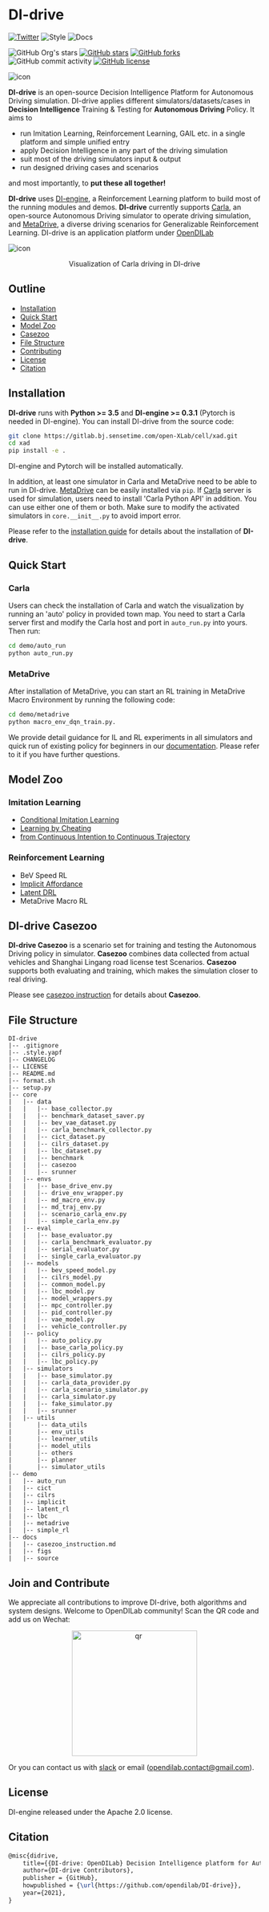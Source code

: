 # DI-drive

[![Twitter](https://img.shields.io/twitter/url?style=social&url=https%3A%2F%2Ftwitter.com%2Fopendilab)](https://twitter.com/opendilab)
![Style](https://github.com/opendilab/DI-drive/actions/workflows/style.yml/badge.svg)
![Docs](https://github.com/opendilab/DI-drive/actions/workflows/doc.yml/badge.svg)

![GitHub Org's stars](https://img.shields.io/github/stars/opendilab)
[![GitHub stars](https://img.shields.io/github/stars/opendilab/DI-drive)](https://github.com/opendilab/DI-drive/stargazers)
[![GitHub forks](https://img.shields.io/github/forks/opendilab/DI-drive)](https://github.com/opendilab/DI-drive/network)
![GitHub commit activity](https://img.shields.io/github/commit-activity/m/opendilab/DI-drive)
[![GitHub license](https://img.shields.io/github/license/opendilab/DI-drive)](https://github.com/opendilab/DI-drive/blob/master/LICENSE)

<img src="./docs/figs/di-drive_banner.png" alt="icon"/>

**DI-drive** is an open-source Decision Intelligence Platform for Autonomous Driving simulation. DI-drive applies different simulators/datasets/cases in **Decision Intelligence** Training & Testing for **Autonomous Driving** Policy.
It aims to

- run Imitation Learning, Reinforcement Learning, GAIL etc. in a single platform and simple unified entry
- apply Decision Intelligence in any part of the driving simulation
- suit most of the driving simulators input & output
- run designed driving cases and scenarios

and most importantly, to **put these all together!**

**DI-drive** uses [DI-engine](https://github.com/opendilab/DI-engine), a Reinforcement Learning
platform to build most of the running modules and demos. **DI-drive** currently supports [Carla](http://carla.org),
an open-source Autonomous Driving simulator to operate driving simulation, and [MetaDrive](https://decisionforce.github.io/metadrive/),
a diverse driving scenarios for Generalizable Reinforcement Learning. DI-drive is an application platform under [OpenDILab](http://opendilab.org/)

![icon](./docs/figs/big_cam_auto.png)
<p align="center"> Visualization of Carla driving in DI-drive </p>

## Outline

 * [Installation](#installation)
 * [Quick Start](#quick-start)
 * [Model Zoo](#model-zoo)
 * [Casezoo](#di-drive-casezoo)
 * [File Structure](#file-structure)
 * [Contributing](#contributing)
 * [License](#license)
 * [Citation](#citation)

## Installation

**DI-drive** runs with **Python >= 3.5** and **DI-engine >= 0.3.1** (Pytorch is needed in DI-engine). You can install DI-drive from the source code:

```bash
git clone https://gitlab.bj.sensetime.com/open-XLab/cell/xad.git
cd xad
pip install -e .
```

DI-engine and Pytorch will be installed automatically.

In addition, at least one simulator in Carla and MetaDrive need to be able to run in DI-drive. [MetaDrive](https://decisionforce.github.io/metadrive/) can be easily installed via `pip`.
If [Carla](http://carla.org) server is used for simulation, users need to install 'Carla Python API' in addition. You can use either one of them or both. Make sure to modify the activated simulators in `core.__init__.py` to avoid import error.

Please refer to the [installation guide](https://opendilab.github.io/DI-drive/installation/index.html) for details about the installation of **DI-drive**.

## Quick Start

### Carla

Users can check the installation of Carla and watch the visualization by running an 'auto' policy in provided town map. You need to start a Carla server first and modify the Carla host and port in `auto_run.py` into yours. Then run:

```bash
cd demo/auto_run
python auto_run.py
```

### MetaDrive

After installation of MetaDrive, you can start an RL training in MetaDrive Macro Environment by running the following code:

```bash
cd demo/metadrive
python macro_env_dqn_train.py.
```

We provide detail guidance for IL and RL experiments in all simulators and quick run of existing policy for beginners in our [documentation](https://opendilab.github.io/DI-drive/). Please refer to it if you have further questions.

## Model Zoo

### Imitation Learning

- [Conditional Imitation Learning](https://arxiv.org/abs/1710.02410)
- [Learning by Cheating](https://arxiv.org/abs/1912.12294)
- [from Continuous Intention to Continuous Trajectory](https://arxiv.org/abs/2010.10393)

### Reinforcement Learning

- BeV Speed RL
- [Implicit Affordance](https://arxiv.org/abs/1911.10868)
- [Latent DRL](https://arxiv.org/abs/2001.08726)
- MetaDrive Macro RL

## DI-drive Casezoo

**DI-drive Casezoo** is a scenario set for training and testing the Autonomous Driving policy in simulator.
**Casezoo** combines data collected from actual vehicles and Shanghai Lingang road license test Scenarios.
**Casezoo** supports both evaluating and training, which makes the simulation closer to real driving.

Please see [casezoo instruction](docs/casezoo_instruction.md) for details about **Casezoo**.

## File Structure

```
DI-drive
|-- .gitignore
|-- .style.yapf
|-- CHANGELOG
|-- LICENSE
|-- README.md
|-- format.sh
|-- setup.py
|-- core
|   |-- data
|   |   |-- base_collector.py
|   |   |-- benchmark_dataset_saver.py
|   |   |-- bev_vae_dataset.py
|   |   |-- carla_benchmark_collector.py
|   |   |-- cict_dataset.py
|   |   |-- cilrs_dataset.py
|   |   |-- lbc_dataset.py
|   |   |-- benchmark
|   |   |-- casezoo
|   |   |-- srunner
|   |-- envs
|   |   |-- base_drive_env.py
|   |   |-- drive_env_wrapper.py
|   |   |-- md_macro_env.py
|   |   |-- md_traj_env.py
|   |   |-- scenario_carla_env.py
|   |   |-- simple_carla_env.py
|   |-- eval
|   |   |-- base_evaluator.py
|   |   |-- carla_benchmark_evaluator.py
|   |   |-- serial_evaluator.py
|   |   |-- single_carla_evaluator.py
|   |-- models
|   |   |-- bev_speed_model.py
|   |   |-- cilrs_model.py
|   |   |-- common_model.py
|   |   |-- lbc_model.py
|   |   |-- model_wrappers.py
|   |   |-- mpc_controller.py
|   |   |-- pid_controller.py
|   |   |-- vae_model.py
|   |   |-- vehicle_controller.py
|   |-- policy
|   |   |-- auto_policy.py
|   |   |-- base_carla_policy.py
|   |   |-- cilrs_policy.py
|   |   |-- lbc_policy.py
|   |-- simulators
|   |   |-- base_simulator.py
|   |   |-- carla_data_provider.py
|   |   |-- carla_scenario_simulator.py
|   |   |-- carla_simulator.py
|   |   |-- fake_simulator.py
|   |   |-- srunner
|   |-- utils
|       |-- data_utils
|       |-- env_utils
|       |-- learner_utils
|       |-- model_utils
|       |-- others
|       |-- planner
|       |-- simulator_utils
|-- demo
|   |-- auto_run
|   |-- cict
|   |-- cilrs
|   |-- implicit
|   |-- latent_rl
|   |-- lbc
|   |-- metadrive
|   |-- simple_rl
|-- docs
|   |-- casezoo_instruction.md
|   |-- figs
|   |-- source
```

## Join and Contribute

We appreciate all contributions to improve DI-drive, both algorithms and system designs. Welcome to OpenDILab community! Scan the QR code and add us on Wechat:

<div align=center><img width="250" height="250" src="./docs/figs/qr.png" alt="qr"/></div>

Or you can contact us with [slack](https://opendilab.slack.com/join/shared_invite/zt-v9tmv4fp-nUBAQEH1_Kuyu_q4plBssQ#/shared-invite/email) or email (opendilab.contact@gmail.com).

## License

DI-engine released under the Apache 2.0 license.

## Citation

```latex
@misc{didrive,
    title={{DI-drive: OpenDILab} Decision Intelligence platform for Autonomous Driving simulation},
    author={DI-drive Contributors},
    publisher = {GitHub},
    howpublished = {\url{https://github.com/opendilab/DI-drive}},
    year={2021},
}
```
